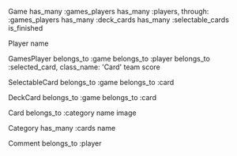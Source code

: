 Game
has_many :games_players
has_many :players, through: :games_players
has_many :deck_cards
has_many :selectable_cards
is_finished

Player
name

GamesPlayer
belongs_to :game
belongs_to :player
belongs_to :selected_card, class_name: 'Card'
team
score

SelectableCard
belongs_to :game
belongs_to :card

DeckCard
belongs_to :game
belongs_to :card

Card
belongs_to :category
name
image

Category
has_many :cards
name

Comment
belongs_to :player

